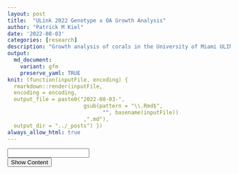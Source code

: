 ```yaml
---
layout: post
title:  "ULink 2022 Genotype x OA Growth Analysis"
author: "Patrick M Kiel"
date: '2022-08-03'
categories: [research]
description: "Growth analysis of corals in the University of Miami ULINK Genotype x ocean acidifcation experiment to test for mechanisms of resilience to global change within the critically endangered Acropora cervicornis."
output:
  md_document:
    variant: gfm
    preserve_yaml: TRUE
knit: (function(inputFile, encoding) {
  rmarkdown::render(inputFile, 
  encoding = encoding, 
  output_file = paste0("2022-08-03-",
                        gsub(pattern = "\\.Rmd$",
                              "", basename(inputFile))
                        ,".md"), 
  output_dir = "../_posts") })
always_allow_html: true
---
```


<script type="text/javascript">
window.onload = function() {
    //query string in the password
    const urlParams = new URLSearchParams(window.location.search);
    const pass = urlParams.get('pass')
    document.getElementById("password").value = pass;
};


function verify() {
  <!-- set the password here -->
  if (document.getElementById('password').value === 'ulink') {
    document.getElementById('HIDDENDIV').classList.remove("hidden"); 
    document.getElementById('credentials').classList.add("hidden"); // Hide the div containing the credentials
  } else {
    alert('Invalid Password! You cannot view this content.');
    password.setSelectionRange(0, password.value.length);
  }
  return false;
}
</script>
<style type="text/css">
/*Change content Display */
.hidden {
  display: none;
}
</style>
<!-- The password box -->

<div id="credentials">

<input type="text" id="password" onkeydown="if (event.keyCode == 13) verify()" />
<br/>
<input id="button" type="button" value="Show Content" onclick="verify()" />

</div>

<!-- The content we want to show after password -->

<div id="HIDDENDIV" class="hidden" markdown="1">

<!-- Place all chunks, text, etc here as you would a normal RMarkdown document -->

# Overview

Here I review the growth we have observed in our experiment. The total
growth was less than we anticipated, but we still produced enough new
skeleton with significant differences in growth rates and sensitivities
to proceed forward with most of our tests.

# Treatment Conditions

## Labview Data

<h5>
Figure 1. 10-minute averaged ERL Log
</h5>

<img src="/notebook/images/ulinkGrowth2022/diel plot-1.png" width="90%" style="display: block; margin: auto;" />

The peaks in the standard deviation are almost certainly caused by
aquarium cleaning days when corals are removed into a separate bath and
the sensors are capped causing logging errors. CO2 injection is turned
off during these times so the aquariums themselves are not experiencing
the conditions that the logged data are suggesting. The following graph
filters out these spiked values which were programmatically identified
by occurring during scheduled cleaning times and affecting multiple
aquariums at once since cleaning occurred at the same time for all
aquariums.

<h5>
Figure 2. Cleaned 10-minute Averaged ERL Log
</h5>

<img src="/notebook/images/ulinkGrowth2022/cleaned diel plot-1.png" width="90%" style="display: block; margin: auto;" />

Variability is still present, but the extreme spikes caused by cleaning
have been removed. Thus, any variability that remains is due to durafet
error or experimental variability that affected the corals. For example,
the durafet for T15 had much higher variability than the other
aquariums. However, I believe this to be negligible as values are not
spiking out of the treatment groups.

## Carbonate Chemistry Data

500mL water samples were collected every Tuesday for analysis of the
complete carbonate chemistry suite.

### Time of Day

The bottles were not taken at exactly the same time of day (my fault).
Therefore there will be enhanced variability of these stats since our
diel variability is in action.

<h5>
Figure 3. Times of Aquarium Bottle Sampling
</h5>

<img src="/notebook/images/ulinkGrowth2022/todSampling-1.png" width="90%" style="display: block; margin: auto;" />

Sampling time had a mean of around 10a. 3 sampling times were taken
after 12p with one sampling time around 4:20p

## Carb Parameters

<table class=" lightable-classic" style="font-family: &quot;Arial Narrow&quot;, &quot;Source Sans Pro&quot;, sans-serif; margin-left: auto; margin-right: auto;">
<caption>
Table 1: Aquarium Conditions. Means ± SEM
</caption>
<thead>
<tr>
<th style="text-align:center;font-weight: bold;">
tank
</th>
<th style="text-align:center;font-weight: bold;">
temp
</th>
<th style="text-align:center;font-weight: bold;">
TA
</th>
<th style="text-align:center;font-weight: bold;">
DIC
</th>
<th style="text-align:center;font-weight: bold;">
pCO2
</th>
<th style="text-align:center;font-weight: bold;">
omega
</th>
</tr>
</thead>
<tbody>
<tr>
<td style="text-align:center;">
T13
</td>
<td style="text-align:center;">
27.05 ± 0.02
</td>
<td style="text-align:center;">
2301.01 ± 21.14
</td>
<td style="text-align:center;">
2126.64 ± 22.78
</td>
<td style="text-align:center;">
835.70 ± 36.22
</td>
<td style="text-align:center;">
2.19 ± 0.07
</td>
</tr>
<tr>
<td style="text-align:center;">
T14
</td>
<td style="text-align:center;">
27.05 ± 0.02
</td>
<td style="text-align:center;">
2300.12 ± 21.34
</td>
<td style="text-align:center;">
2000.13 ± 21.73
</td>
<td style="text-align:center;">
426.93 ± 14.74
</td>
<td style="text-align:center;">
3.46 ± 0.08
</td>
</tr>
<tr>
<td style="text-align:center;">
T15
</td>
<td style="text-align:center;">
27.04 ± 0.02
</td>
<td style="text-align:center;">
2303.84 ± 21.56
</td>
<td style="text-align:center;">
2119.24 ± 24.84
</td>
<td style="text-align:center;">
848.20 ± 99.62
</td>
<td style="text-align:center;">
2.31 ± 0.18
</td>
</tr>
<tr>
<td style="text-align:center;">
T16
</td>
<td style="text-align:center;">
27.07 ± 0.02
</td>
<td style="text-align:center;">
2297.52 ± 21.47
</td>
<td style="text-align:center;">
2004.24 ± 23.57
</td>
<td style="text-align:center;">
442.12 ± 17.83
</td>
<td style="text-align:center;">
3.38 ± 0.08
</td>
</tr>
</tbody>
</table>

## Statistics

<table class=" lightable-classic" style="font-family: &quot;Arial Narrow&quot;, &quot;Source Sans Pro&quot;, sans-serif; margin-left: auto; margin-right: auto;">
<caption>
Table 2: Significance of Parameters
</caption>
<thead>
<tr>
<th style="text-align:center;">
parameter
</th>
<th style="text-align:center;">
term
</th>
<th style="text-align:center;">
df
</th>
<th style="text-align:center;">
sumsq
</th>
<th style="text-align:center;">
meansq
</th>
<th style="text-align:center;">
statistic
</th>
<th style="text-align:center;">
p.value
</th>
<th style="text-align:center;">
significance
</th>
</tr>
</thead>
<tbody>
<tr>
<td style="text-align:center;">
temp
</td>
<td style="text-align:center;">
treatment
</td>
<td style="text-align:center;">
1
</td>
<td style="text-align:center;">
0.003
</td>
<td style="text-align:center;">
0.003
</td>
<td style="text-align:center;">
1.007
</td>
<td style="text-align:center;">
0.321
</td>
<td style="text-align:center;">
NS
</td>
</tr>
<tr>
<td style="text-align:center;">
temp
</td>
<td style="text-align:center;">
treatment:tank
</td>
<td style="text-align:center;">
2
</td>
<td style="text-align:center;">
0.004
</td>
<td style="text-align:center;">
0.002
</td>
<td style="text-align:center;">
0.636
</td>
<td style="text-align:center;">
0.534
</td>
<td style="text-align:center;">
NS
</td>
</tr>
<tr>
<td style="text-align:center;">
temp
</td>
<td style="text-align:center;">
Residuals
</td>
<td style="text-align:center;">
48
</td>
<td style="text-align:center;">
0.167
</td>
<td style="text-align:center;">
0.003
</td>
<td style="text-align:center;">
NA
</td>
<td style="text-align:center;">
NA
</td>
<td style="text-align:center;">
NS
</td>
</tr>
<tr>
<td style="text-align:center;">
TA
</td>
<td style="text-align:center;">
treatment
</td>
<td style="text-align:center;">
1
</td>
<td style="text-align:center;">
169.020
</td>
<td style="text-align:center;">
169.020
</td>
<td style="text-align:center;">
0.028
</td>
<td style="text-align:center;">
0.867
</td>
<td style="text-align:center;">
NS
</td>
</tr>
<tr>
<td style="text-align:center;">
TA
</td>
<td style="text-align:center;">
treatment:tank
</td>
<td style="text-align:center;">
2
</td>
<td style="text-align:center;">
96.270
</td>
<td style="text-align:center;">
48.135
</td>
<td style="text-align:center;">
0.008
</td>
<td style="text-align:center;">
0.992
</td>
<td style="text-align:center;">
NS
</td>
</tr>
<tr>
<td style="text-align:center;">
TA
</td>
<td style="text-align:center;">
Residuals
</td>
<td style="text-align:center;">
48
</td>
<td style="text-align:center;">
285247.509
</td>
<td style="text-align:center;">
5942.656
</td>
<td style="text-align:center;">
NA
</td>
<td style="text-align:center;">
NA
</td>
<td style="text-align:center;">
NS
</td>
</tr>
<tr>
<td style="text-align:center;font-weight: bold;color: white !important;background-color: red !important;">
DIC
</td>
<td style="text-align:center;font-weight: bold;color: white !important;background-color: red !important;">
treatment
</td>
<td style="text-align:center;font-weight: bold;color: white !important;background-color: red !important;">
1
</td>
<td style="text-align:center;font-weight: bold;color: white !important;background-color: red !important;">
189577.501
</td>
<td style="text-align:center;font-weight: bold;color: white !important;background-color: red !important;">
189577.501
</td>
<td style="text-align:center;font-weight: bold;color: white !important;background-color: red !important;">
26.960
</td>
<td style="text-align:center;font-weight: bold;color: white !important;background-color: red !important;">
0.000
</td>
<td style="text-align:center;font-weight: bold;color: white !important;background-color: red !important;">
xxx
</td>
</tr>
<tr>
<td style="text-align:center;">
DIC
</td>
<td style="text-align:center;">
treatment:tank
</td>
<td style="text-align:center;">
2
</td>
<td style="text-align:center;">
465.459
</td>
<td style="text-align:center;">
232.730
</td>
<td style="text-align:center;">
0.033
</td>
<td style="text-align:center;">
0.967
</td>
<td style="text-align:center;">
NS
</td>
</tr>
<tr>
<td style="text-align:center;">
DIC
</td>
<td style="text-align:center;">
Residuals
</td>
<td style="text-align:center;">
48
</td>
<td style="text-align:center;">
337526.642
</td>
<td style="text-align:center;">
7031.805
</td>
<td style="text-align:center;">
NA
</td>
<td style="text-align:center;">
NA
</td>
<td style="text-align:center;">
NS
</td>
</tr>
<tr>
<td style="text-align:center;font-weight: bold;color: white !important;background-color: red !important;">
pCO2
</td>
<td style="text-align:center;font-weight: bold;color: white !important;background-color: red !important;">
treatment
</td>
<td style="text-align:center;font-weight: bold;color: white !important;background-color: red !important;">
1
</td>
<td style="text-align:center;font-weight: bold;color: white !important;background-color: red !important;">
2157966.567
</td>
<td style="text-align:center;font-weight: bold;color: white !important;background-color: red !important;">
2157966.567
</td>
<td style="text-align:center;font-weight: bold;color: white !important;background-color: red !important;">
56.404
</td>
<td style="text-align:center;font-weight: bold;color: white !important;background-color: red !important;">
0.000
</td>
<td style="text-align:center;font-weight: bold;color: white !important;background-color: red !important;">
xxx
</td>
</tr>
<tr>
<td style="text-align:center;">
pCO2
</td>
<td style="text-align:center;">
treatment:tank
</td>
<td style="text-align:center;">
2
</td>
<td style="text-align:center;">
2513.434
</td>
<td style="text-align:center;">
1256.717
</td>
<td style="text-align:center;">
0.033
</td>
<td style="text-align:center;">
0.968
</td>
<td style="text-align:center;">
NS
</td>
</tr>
<tr>
<td style="text-align:center;">
pCO2
</td>
<td style="text-align:center;">
Residuals
</td>
<td style="text-align:center;">
48
</td>
<td style="text-align:center;">
1836441.545
</td>
<td style="text-align:center;">
38259.199
</td>
<td style="text-align:center;">
NA
</td>
<td style="text-align:center;">
NA
</td>
<td style="text-align:center;">
NS
</td>
</tr>
<tr>
<td style="text-align:center;font-weight: bold;color: white !important;background-color: red !important;">
omega
</td>
<td style="text-align:center;font-weight: bold;color: white !important;background-color: red !important;">
treatment
</td>
<td style="text-align:center;font-weight: bold;color: white !important;background-color: red !important;">
1
</td>
<td style="text-align:center;font-weight: bold;color: white !important;background-color: red !important;">
17.735
</td>
<td style="text-align:center;font-weight: bold;color: white !important;background-color: red !important;">
17.735
</td>
<td style="text-align:center;font-weight: bold;color: white !important;background-color: red !important;">
109.739
</td>
<td style="text-align:center;font-weight: bold;color: white !important;background-color: red !important;">
0.000
</td>
<td style="text-align:center;font-weight: bold;color: white !important;background-color: red !important;">
xxx
</td>
</tr>
<tr>
<td style="text-align:center;">
omega
</td>
<td style="text-align:center;">
treatment:tank
</td>
<td style="text-align:center;">
2
</td>
<td style="text-align:center;">
0.135
</td>
<td style="text-align:center;">
0.068
</td>
<td style="text-align:center;">
0.418
</td>
<td style="text-align:center;">
0.661
</td>
<td style="text-align:center;">
NS
</td>
</tr>
<tr>
<td style="text-align:center;">
omega
</td>
<td style="text-align:center;">
Residuals
</td>
<td style="text-align:center;">
48
</td>
<td style="text-align:center;">
7.757
</td>
<td style="text-align:center;">
0.162
</td>
<td style="text-align:center;">
NA
</td>
<td style="text-align:center;">
NA
</td>
<td style="text-align:center;">
NS
</td>
</tr>
</tbody>
</table>

Temperature and total alkalinity were not significantly different
between treatments or within treatments (p\>\>0.05). DIC, pCO2, and
$$\Omega_{Ar} $$ (p\<0.001) were significantly different between
treatment, but not between aquariums within treatment (p\>\>0.05). In
other words, our system reproducibly altered the carbonate chemistry
parameters with high precision.

# Calcification Analysis

<h5>
Figure 4. Avg Daily Growth by (A) Treatment and (B) Genotype
</h5>

<img src="/notebook/images/ulinkGrowth2022/calcification graphs-1.png" width="90%" style="display: block; margin: auto;" />

<table class=" lightable-classic" style="font-family: &quot;Arial Narrow&quot;, &quot;Source Sans Pro&quot;, sans-serif; margin-left: auto; margin-right: auto;">
<caption>
Table 2: Means of Treatment
</caption>
<thead>
<tr>
<th style="text-align:center;font-weight: bold;">
treatment
</th>
<th style="text-align:center;font-weight: bold;">
n
</th>
<th style="text-align:center;font-weight: bold;">
mean
</th>
<th style="text-align:center;font-weight: bold;">
sd
</th>
</tr>
</thead>
<tbody>
<tr>
<td style="text-align:center;">
HCO2
</td>
<td style="text-align:center;">
37
</td>
<td style="text-align:center;">
0.081
</td>
<td style="text-align:center;">
0.028
</td>
</tr>
<tr>
<td style="text-align:center;">
LCO2
</td>
<td style="text-align:center;">
37
</td>
<td style="text-align:center;">
0.126
</td>
<td style="text-align:center;">
0.028
</td>
</tr>
</tbody>
</table>
<table class=" lightable-classic" style="font-family: &quot;Arial Narrow&quot;, &quot;Source Sans Pro&quot;, sans-serif; margin-left: auto; margin-right: auto;">
<caption>
Table 3: Stats of Treatment
</caption>
<thead>
<tr>
<th style="text-align:center;font-weight: bold;">
.y.
</th>
<th style="text-align:center;font-weight: bold;">
group1
</th>
<th style="text-align:center;font-weight: bold;">
group2
</th>
<th style="text-align:center;font-weight: bold;">
n1
</th>
<th style="text-align:center;font-weight: bold;">
n2
</th>
<th style="text-align:center;font-weight: bold;">
statistic
</th>
<th style="text-align:center;font-weight: bold;">
df
</th>
<th style="text-align:center;font-weight: bold;">
p
</th>
<th style="text-align:center;font-weight: bold;">
p.signif
</th>
</tr>
</thead>
<tbody>
<tr>
<td style="text-align:center;">
G
</td>
<td style="text-align:center;">
HCO2
</td>
<td style="text-align:center;">
LCO2
</td>
<td style="text-align:center;">
37
</td>
<td style="text-align:center;">
37
</td>
<td style="text-align:center;">
-6.9168
</td>
<td style="text-align:center;">
72
</td>
<td style="text-align:center;">
0
</td>
<td style="text-align:center;">
\*\*\*\*
</td>
</tr>
</tbody>
</table>
<table class=" lightable-classic" style="font-family: &quot;Arial Narrow&quot;, &quot;Source Sans Pro&quot;, sans-serif; margin-left: auto; margin-right: auto;">
<caption>
Table 4: Effect Size of Treatment
</caption>
<thead>
<tr>
<th style="text-align:center;font-weight: bold;">
.y.
</th>
<th style="text-align:center;font-weight: bold;">
group1
</th>
<th style="text-align:center;font-weight: bold;">
group2
</th>
<th style="text-align:center;font-weight: bold;">
effsize
</th>
<th style="text-align:center;font-weight: bold;">
n1
</th>
<th style="text-align:center;font-weight: bold;">
n2
</th>
<th style="text-align:center;font-weight: bold;">
magnitude
</th>
</tr>
</thead>
<tbody>
<tr>
<td style="text-align:center;">
G
</td>
<td style="text-align:center;">
HCO2
</td>
<td style="text-align:center;">
LCO2
</td>
<td style="text-align:center;">
-1.6081
</td>
<td style="text-align:center;">
37
</td>
<td style="text-align:center;">
37
</td>
<td style="text-align:center;">
large
</td>
</tr>
</tbody>
</table>
<table class=" lightable-classic" style="font-family: &quot;Arial Narrow&quot;, &quot;Source Sans Pro&quot;, sans-serif; margin-left: auto; margin-right: auto;">
<caption>
Table 5: TukeyHSD Results of Anova
</caption>
<thead>
<tr>
<th style="text-align:center;font-weight: bold;">
term
</th>
<th style="text-align:center;font-weight: bold;">
contrast
</th>
<th style="text-align:center;font-weight: bold;">
adj.p.value
</th>
<th style="text-align:center;font-weight: bold;">
significance
</th>
</tr>
</thead>
<tbody>
<tr>
<td style="text-align:center;font-weight: bold;color: white !important;background-color: red !important;">
treatment
</td>
<td style="text-align:center;font-weight: bold;color: white !important;background-color: red !important;">
LCO2-HCO2
</td>
<td style="text-align:center;font-weight: bold;color: white !important;background-color: red !important;">
0.0000
</td>
<td style="text-align:center;font-weight: bold;color: white !important;background-color: red !important;">
xxx
</td>
</tr>
<tr>
<td style="text-align:center;font-weight: bold;color: white !important;background-color: red !important;">
treatment:genotype
</td>
<td style="text-align:center;font-weight: bold;color: white !important;background-color: red !important;">
LCO2:AC-2-HCO2:AC-2
</td>
<td style="text-align:center;font-weight: bold;color: white !important;background-color: red !important;">
0.0000
</td>
<td style="text-align:center;font-weight: bold;color: white !important;background-color: red !important;">
xxx
</td>
</tr>
<tr>
<td style="text-align:center;font-weight: bold;color: white !important;background-color: red !important;">
treatment:genotype
</td>
<td style="text-align:center;font-weight: bold;color: white !important;background-color: red !important;">
LCO2:MB-C-HCO2:MB-C
</td>
<td style="text-align:center;font-weight: bold;color: white !important;background-color: red !important;">
0.0000
</td>
<td style="text-align:center;font-weight: bold;color: white !important;background-color: red !important;">
xxx
</td>
</tr>
<tr>
<td style="text-align:center;font-weight: bold;color: white !important;background-color: red !important;">
genotype
</td>
<td style="text-align:center;font-weight: bold;color: white !important;background-color: red !important;">
SI-A-MB-C
</td>
<td style="text-align:center;font-weight: bold;color: white !important;background-color: red !important;">
0.0004
</td>
<td style="text-align:center;font-weight: bold;color: white !important;background-color: red !important;">
xxx
</td>
</tr>
<tr>
<td style="text-align:center;">
genotype
</td>
<td style="text-align:center;">
SI-A-AC-2
</td>
<td style="text-align:center;">
0.0810
</td>
<td style="text-align:center;">
NS
</td>
</tr>
<tr>
<td style="text-align:center;">
treatment:genotype
</td>
<td style="text-align:center;">
LCO2:SI-A-HCO2:SI-A
</td>
<td style="text-align:center;">
0.3659
</td>
<td style="text-align:center;">
NS
</td>
</tr>
</tbody>
</table>

The mean calcification rate in the HCO2 group was mean 0.081 (SD =
0.028) mg/$cm^2$/day, whereas the mean in the LCO2 group was 0.126 (SD =
0.028). A Student two-samples t-test showed that the difference was
statistically significant, t(72) = -6.917, p \< 0.0001, d = -1.608.
Thus, the ocean acidification group saw on average a 36% reduction in
calcification rates. The effects, however, were not even across the
genotypes (Table 5).

## Tank Effects

We saw above that tank conditions were significantly different among
treatment groups, but not individual aquariums within treatment. We also
saw that calcification rates were significantly different among
treatment groups. Here I am analyzing tank effects on the calcification
rate and investigating if calcification rates were significantly
different between aquariums within the same treatment group. This will
dictate whether we need to include tank as a random intercept in our
ANOVA models.

<h5>
Figure 5. Avg Daily Growth by Tank and Treatment
</h5>

<img src="/notebook/images/ulinkGrowth2022/tank effects graph-1.png" width="90%" style="display: block; margin: auto;" />

### Tank Effects Statistics

<table class=" lightable-classic" style="font-family: &quot;Arial Narrow&quot;, &quot;Source Sans Pro&quot;, sans-serif; margin-left: auto; margin-right: auto;">
<caption>
Table 6: Significance testing of treatment effect on calcification,
using t test
</caption>
<thead>
<tr>
<th style="text-align:center;font-weight: bold;">
treatment
</th>
<th style="text-align:center;font-weight: bold;">
.y.
</th>
<th style="text-align:center;font-weight: bold;">
group1
</th>
<th style="text-align:center;font-weight: bold;">
group2
</th>
<th style="text-align:center;font-weight: bold;">
n1
</th>
<th style="text-align:center;font-weight: bold;">
n2
</th>
<th style="text-align:center;font-weight: bold;">
statistic
</th>
<th style="text-align:center;font-weight: bold;">
df
</th>
<th style="text-align:center;font-weight: bold;">
p
</th>
<th style="text-align:center;font-weight: bold;">
p.adj
</th>
<th style="text-align:center;font-weight: bold;">
p.adj.signif
</th>
</tr>
</thead>
<tbody>
<tr>
<td style="text-align:center;">
HCO2
</td>
<td style="text-align:center;">
G
</td>
<td style="text-align:center;">
13
</td>
<td style="text-align:center;">
15
</td>
<td style="text-align:center;">
19
</td>
<td style="text-align:center;">
18
</td>
<td style="text-align:center;">
1.279
</td>
<td style="text-align:center;">
34.049
</td>
<td style="text-align:center;">
0.209
</td>
<td style="text-align:center;">
0.209
</td>
<td style="text-align:center;">
ns
</td>
</tr>
<tr>
<td style="text-align:center;">
LCO2
</td>
<td style="text-align:center;">
G
</td>
<td style="text-align:center;">
14
</td>
<td style="text-align:center;">
16
</td>
<td style="text-align:center;">
19
</td>
<td style="text-align:center;">
18
</td>
<td style="text-align:center;">
1.074
</td>
<td style="text-align:center;">
34.937
</td>
<td style="text-align:center;">
0.290
</td>
<td style="text-align:center;">
0.290
</td>
<td style="text-align:center;">
ns
</td>
</tr>
</tbody>
</table>

No observable differences of mean calcification rate when comparing
within treatment groups.

### Mixed Effects Model

Here I created a mixed effects model model to account for the lack of
independence brought upon by having multiple corals grown in the same
tank and the possible tank-specific effects that may have affected
calcification rates. Including this random effect increased the AIC from
-354 to -352 as compared to a fixed-effects only model, and therefore I
will not include random tank effects in my analysis.

As a reminder, here is the fixed effects model as shown above:

``` r
modFixed <- totalGrowth %>%
  aov(G ~ genotype*treatment, data=.)

modFixed %>%
  summary()
```

                   Df  Sum Sq Mean Sq F value   Pr(>F)    

genotype 2 0.01426 0.00713 16.27 1.68e-06 *** treatment 1 0.03963
0.03963 90.47 4.06e-14 *** genotype:treatment 2 0.01023 0.00512 11.68
4.36e-05 \*\*\* Residuals 68 0.02979 0.00044  
— Signif. codes: 0 ‘***’ 0.001 ’**’ 0.01 ’*’ 0.05 ‘.’ 0.1 ’ ’ 1

Here is the mixed effects model with the tank identity set as a random
factor to give each tank its own, random intercept. Notice, including
the random effects decreases the absolute value of the AIC. Therefore,
this new model better describes the data.

``` r
modRandom <- totalGrowth %>%
  lmerTest::lmer(G ~ genotype * treatment + (1|tank),
                 data=.)
modRandom %>%
  anova()
```

Type III Analysis of Variance Table with Satterthwaite’s method Sum Sq
Mean Sq NumDF DenDF F value Pr(\>F)  
genotype 0.017266 0.0086330 2 66.161 20.042 1.567e-07 *** treatment
0.026632 0.0266322 1 2.008 61.829 0.01561 *  
genotype:treatment 0.010157 0.0050785 2 66.161 11.790 4.173e-05 **\* —
Signif. codes: 0 ‘***’ 0.001 ’**’ 0.01 ’*’ 0.05 ‘.’ 0.1 ’ ’ 1

``` r
#redefining modRandom w/ REML=F for AIC comparison
modRandom <- totalGrowth %>%
  lmerTest::lmer(G ~ genotype * treatment + (1|tank), REML = F,
                 data=.)

AIC(modFixed, modRandom)
```

          df       AIC

modFixed 7 -354.5075 modRandom 8 -352.5075

<!-- Tukey post-hoc analysis of the mixed effects model: -->
<!-- ```{r random mixed effects table} -->
<!-- emmeans(modRandom, list(pairwise ~genotype*treatment), -->
<!--         adjust = "tukey")[[2]] %>% -->
<!--   broom::tidy() %>% -->
<!--   filter(`1` %in% pairwiseString) %>% -->
<!--   select(-c(term,df)) %>% -->
<!--   rename(pairwise=`1`) %>% -->
<!--   kbl(align = 'c', -->
<!--     digits = 4, -->
<!--     caption = "Table 8: Pairwise comparison of genotypes' sensitivity to OA", -->
<!--     escape=F) %>% -->
<!--   kable_classic() %>% -->
<!--   row_spec(0, bold = T) %>% -->
<!--   row_spec(c(1,3), -->
<!--          bold = T, -->
<!--          color = "white", -->
<!--          background = "red") -->
<!-- ``` -->
<!-- Pattern is the same as above with the fixed effects. Significance has decreased (p values increased) for AC-2 and MB-C, suggesting that there was some variability between tanks in the same treatment (T13 v T15 and T14 v T16) but that this within treatment variability was not significant enough to change our conclusions. Thus, we fail to reject our null hypothesis that there are significant differences between individual genotype's susceptibility to OA. -->

## Powder Available

<h5>
Figure 6. Amount of New CaCO3 Precipitated
</h5>

<img src="/notebook/images/ulinkGrowth2022/powder available-1.png" width="90%" style="display: block; margin: auto;" />

The amount of new aragonite precipated is visualized above. Horizontal
lines denote thresholds for tests: \>500mg = green (complete suite
including XRD), \>120 mg = orange (complete suite sans XRD), \>50mg =
red (TGA and isotope only).

# Linear Extension

<h5>
Figure 7. Avg Daily Linear Extension by Treatment
</h5>
<img src="/notebook/images/ulinkGrowth2022/LE graphs-1.png" width="90%" style="display: block; margin: auto;" />
<h5>
Figure 8. Avg Daily Linear Extension by Treatment and Aquarium
</h5>
<img src="/notebook/images/ulinkGrowth2022/LE graphs-2.png" width="90%" style="display: block; margin: auto;" />
<h5>
Figure 9. Avg Daily Linar Extension by Genotype and Treatment
</h5>

<img src="/notebook/images/ulinkGrowth2022/LE graphs-3.png" width="90%" style="display: block; margin: auto;" />

Such large variability in that SI-A ambient group.

<table class=" lightable-classic" style="font-family: &quot;Arial Narrow&quot;, &quot;Source Sans Pro&quot;, sans-serif; margin-left: auto; margin-right: auto;">
<caption>
Table 7:Means of Treatment
</caption>
<thead>
<tr>
<th style="text-align:center;font-weight: bold;">
treatment
</th>
<th style="text-align:center;font-weight: bold;">
n
</th>
<th style="text-align:center;font-weight: bold;">
mean
</th>
<th style="text-align:center;font-weight: bold;">
sd
</th>
</tr>
</thead>
<tbody>
<tr>
<td style="text-align:center;">
HCO2
</td>
<td style="text-align:center;">
37
</td>
<td style="text-align:center;">
0.011
</td>
<td style="text-align:center;">
0.003
</td>
</tr>
<tr>
<td style="text-align:center;">
LCO2
</td>
<td style="text-align:center;">
36
</td>
<td style="text-align:center;">
0.012
</td>
<td style="text-align:center;">
0.004
</td>
</tr>
</tbody>
</table>
<table class=" lightable-classic" style="font-family: &quot;Arial Narrow&quot;, &quot;Source Sans Pro&quot;, sans-serif; margin-left: auto; margin-right: auto;">
<caption>
Table 8: Stats of Treatment
</caption>
<thead>
<tr>
<th style="text-align:center;font-weight: bold;">
.y.
</th>
<th style="text-align:center;font-weight: bold;">
group1
</th>
<th style="text-align:center;font-weight: bold;">
group2
</th>
<th style="text-align:center;font-weight: bold;">
n1
</th>
<th style="text-align:center;font-weight: bold;">
n2
</th>
<th style="text-align:center;font-weight: bold;">
statistic
</th>
<th style="text-align:center;font-weight: bold;">
df
</th>
<th style="text-align:center;font-weight: bold;">
p
</th>
<th style="text-align:center;font-weight: bold;">
p.signif
</th>
</tr>
</thead>
<tbody>
<tr>
<td style="text-align:center;">
prod
</td>
<td style="text-align:center;">
HCO2
</td>
<td style="text-align:center;">
LCO2
</td>
<td style="text-align:center;">
37
</td>
<td style="text-align:center;">
36
</td>
<td style="text-align:center;">
-0.4283
</td>
<td style="text-align:center;">
71
</td>
<td style="text-align:center;">
0.67
</td>
<td style="text-align:center;">
ns
</td>
</tr>
</tbody>
</table>
<table class=" lightable-classic" style="font-family: &quot;Arial Narrow&quot;, &quot;Source Sans Pro&quot;, sans-serif; margin-left: auto; margin-right: auto;">
<caption>
Table 9: Effect Size of Treatment
</caption>
<thead>
<tr>
<th style="text-align:center;font-weight: bold;">
.y.
</th>
<th style="text-align:center;font-weight: bold;">
group1
</th>
<th style="text-align:center;font-weight: bold;">
group2
</th>
<th style="text-align:center;font-weight: bold;">
effsize
</th>
<th style="text-align:center;font-weight: bold;">
n1
</th>
<th style="text-align:center;font-weight: bold;">
n2
</th>
<th style="text-align:center;font-weight: bold;">
magnitude
</th>
</tr>
</thead>
<tbody>
<tr>
<td style="text-align:center;">
prod
</td>
<td style="text-align:center;">
HCO2
</td>
<td style="text-align:center;">
LCO2
</td>
<td style="text-align:center;">
-0.1003
</td>
<td style="text-align:center;">
37
</td>
<td style="text-align:center;">
36
</td>
<td style="text-align:center;">
negligible
</td>
</tr>
</tbody>
</table>
<table class=" lightable-classic" style="font-family: &quot;Arial Narrow&quot;, &quot;Source Sans Pro&quot;, sans-serif; margin-left: auto; margin-right: auto;">
<caption>
Table 10: TukeyHSD Results of Anova
</caption>
<thead>
<tr>
<th style="text-align:center;font-weight: bold;">
term
</th>
<th style="text-align:center;font-weight: bold;">
contrast
</th>
<th style="text-align:center;font-weight: bold;">
adj.p.value
</th>
<th style="text-align:center;font-weight: bold;">
significance
</th>
</tr>
</thead>
<tbody>
<tr>
<td style="text-align:center;font-weight: bold;color: white !important;background-color: red !important;">
genotype
</td>
<td style="text-align:center;font-weight: bold;color: white !important;background-color: red !important;">
SI-A-MB-C
</td>
<td style="text-align:center;font-weight: bold;color: white !important;background-color: red !important;">
0.0218
</td>
<td style="text-align:center;font-weight: bold;color: white !important;background-color: red !important;">
x
</td>
</tr>
<tr>
<td style="text-align:center;">
genotype
</td>
<td style="text-align:center;">
SI-A-AC-2
</td>
<td style="text-align:center;">
0.1599
</td>
<td style="text-align:center;">
NS
</td>
</tr>
<tr>
<td style="text-align:center;">
treatment
</td>
<td style="text-align:center;">
LCO2-HCO2
</td>
<td style="text-align:center;">
0.6562
</td>
<td style="text-align:center;">
NS
</td>
</tr>
<tr>
<td style="text-align:center;">
treatment:genotype
</td>
<td style="text-align:center;">
LCO2:SI-A-HCO2:SI-A
</td>
<td style="text-align:center;">
0.6948
</td>
<td style="text-align:center;">
NS
</td>
</tr>
<tr>
<td style="text-align:center;">
treatment:genotype
</td>
<td style="text-align:center;">
LCO2:AC-2-HCO2:AC-2
</td>
<td style="text-align:center;">
0.9697
</td>
<td style="text-align:center;">
NS
</td>
</tr>
<tr>
<td style="text-align:center;">
treatment:genotype
</td>
<td style="text-align:center;">
LCO2:MB-C-HCO2:MB-C
</td>
<td style="text-align:center;">
1.0000
</td>
<td style="text-align:center;">
NS
</td>
</tr>
</tbody>
</table>

The mean linear extension rate in the HCO2 group was mean 0.011 (SD =
0.003) mm/cm/day, whereas the mean in the LCO2 group was 0.012 (SD =
0.004). A Student two-samples t-test showed that the difference was not
statistically significant, t(71) = -0.428, p =0.124, d = -0.1.

<!-- ## Tank Effects -->
<!-- ```{r LE tank effects} -->
<!-- capFig("Avg Daily Linear Extension by Treatment and Aquarium") -->
<!-- height %>% -->
<!--    mutate(tank = case_when(tank == 13 ~ "13 HCO2", -->
<!--                           tank == 14 ~ "14 LCO2", -->
<!--                           tank == 15 ~ "15 HCO2", -->
<!--                           tank == 16 ~ "16 LCO2")) %>% -->
<!--   ggplot(aes(genotype, prod, fill=tank)) + -->
<!--   geom_boxplot() + -->
<!--   scale_fill_manual(values = manLegend) + -->
<!--   labs(x = "Treatment", -->
<!--        y = "Avg Daily LE Rate (mm/cm/day)") + -->
<!--   theme_classic() -->
<!-- ``` -->
<!-- ```{r LE Tank effects stats} -->
<!-- height %>% -->
<!--   group_by(treatment) %>% -->
<!--   t_test(data=.,formula = prod ~ tank) %>% -->
<!--     kbl(align = 'c', -->
<!--     digits = 3, -->
<!--     caption = "Table 14: Significance testing of tank effect on Linear Extension Rates") %>% -->
<!--   kable_classic() %>% -->
<!--   row_spec(0, bold = T) -->
<!-- modFixed <- height %>% -->
<!--   aov(prod ~ treatment*genotype, -->
<!--                  data=.)  -->
<!-- modFixed %>% TukeyHSD() %>% -->
<!--   broom::tidy() %>% -->
<!--   filter(contrast %in% c('LCO2:SI-A-HCO2:SI-A')) %>% -->
<!--   select(term,contrast,adj.p.value) %>% -->
<!--   mutate(significance = case_when(adj.p.value <0.001 ~ "xxx", -->
<!--                                   adj.p.value <0.01 ~ "xx", -->
<!--                                   adj.p.value <0.05 ~ "x", -->
<!--                                   TRUE ~ "NS"), -->
<!--          adj.p.value = round(adj.p.value, digits=4)) %>% -->
<!--   arrange(adj.p.value) -->
<!-- modRandom <- height %>% -->
<!--   lmerTest::lmer(prod ~ genotype * treatment + (1|tank), -->
<!--                  data=.) -->
<!-- modRandom %>% -->
<!--   anova() -->
<!-- emmeans(modRandom, list(pairwise ~genotype*treatment), -->
<!--         adjust = "tukey")[[2]] %>% -->
<!--   broom::tidy() %>% -->
<!--   filter(`1` %in% pairwiseString) %>% -->
<!--   select(-c(term,df)) %>% -->
<!--   rename(pairwise=`1`) %>% -->
<!--   kbl(align = 'c', -->
<!--     digits = 4, -->
<!--     caption = "Table 15:Pairwise comparison of genotypes' sensitivity to OA", -->
<!--     escape=F) %>% -->
<!--   kable_classic() %>% -->
<!--   row_spec(0, bold = T) %>% -->
<!--   row_spec(4, -->
<!--          bold = T, -->
<!--          color = "white", -->
<!--          background = "red") -->
<!-- AIC(modFixed, modRandom) -->
<!-- ``` -->
<!-- AIC tells us the mixed effects model better describes the data. Post-hoc testing further tells us that indeed SI-A's linear extension rates were significantly different between treatments (p<0.05), yet all other genotype's were not. -->
<!-- ```{r total extension} -->
<!-- capFig("Amount of New Skeleton and Mean New LE (Red Line)") -->
<!-- height %>% -->
<!--   ggplot(aes(x=genotype, y=LE)) + -->
<!--   geom_point(aes(color=treatment)) + -->
<!--   scale_y_continuous(limits = c(0,30)) + -->
<!--   geom_hline(yintercept = mean(height$LE), -->
<!--              color="red") + -->
<!--   labs(y = "Linear Extension (mm)") + -->
<!--   theme_classic() -->
<!-- ``` -->

# Takeaways and Next Steps

Overall growth was less than hoped for. However, there is enough new
skeleton for nearly all the powder tests that we want to conduct: FTIR,
TGA, boron isotopes, and Raman.For nanoindentation tests, we should have
enough new growth to run on a majority of samples.

Linear extension was measured by maximum vertical height as measured
with calipers. We additionally have initial 3d scans of all corals and
post 3d scans of a subset of 48 corals (n=3 per genotype per tank). From
this data, we can extract surface area to volume ratios and see how this
changed among genotypes and treatments. This analysis still needs to be
done.

## CT Scanning

The micro-ct scan is currently out of service. We can use the large
ct-scanner to determine bulk density. The scanner has a resolution of
0.1mm/scan so we can measure the density of the new growth. This growth
is isolated to the highly variable apical tips which may cause some
problems.
<a href="https://patrickmkiel.com/notebook/research/LangdonSkeletonAnalysis/?pass=acidification" target="_blank">See
this post which discusses the ct-scanning analysis of apical tips done
on Langdon’s OA corals.</a>

</div>
